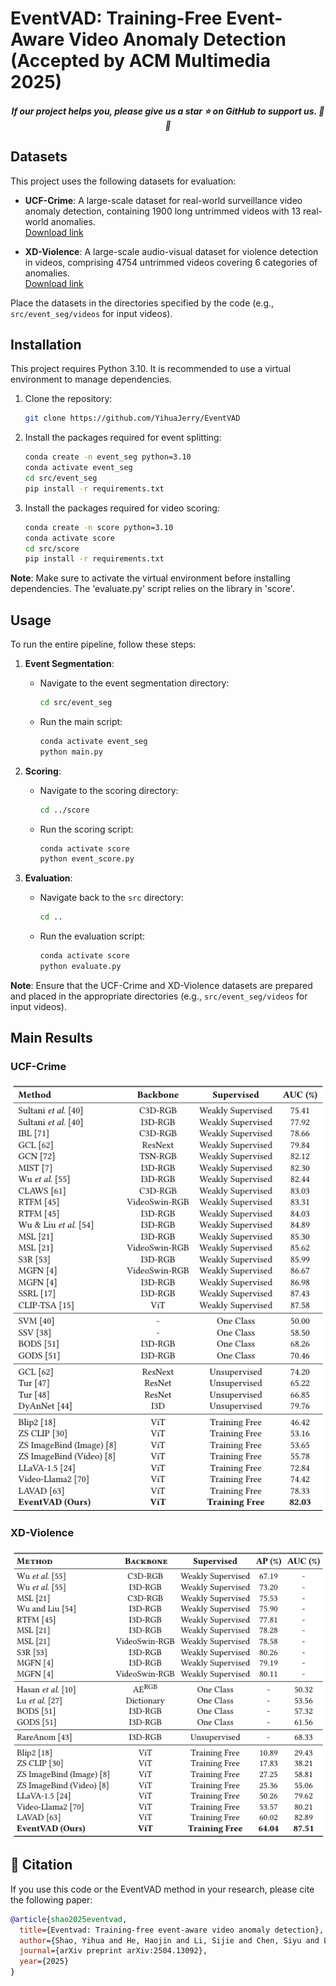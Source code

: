 # EventVAD: Training-Free Event-Aware Video Anomaly Detection (Accepted by ACM Multimedia 2025)

<h5 align="center"> If our project helps you, please give us a star ⭐ on GitHub to support us. 🙏🙏 </h5>

## Datasets

This project uses the following datasets for evaluation:

- **UCF-Crime**: A large-scale dataset for real-world surveillance video anomaly detection, containing 1900 long untrimmed videos with 13 real-world anomalies.  
  [Download link](https://www.crcv.ucf.edu/projects/real-world/)

- **XD-Violence**: A large-scale audio-visual dataset for violence detection in videos, comprising 4754 untrimmed videos covering 6 categories of anomalies.  
  [Download link](https://roc-ng.github.io/XD-Violence/)

Place the datasets in the directories specified by the code (e.g., `src/event_seg/videos` for input videos).

## Installation

This project requires Python 3.10. It is recommended to use a virtual environment to manage dependencies.

1. Clone the repository:
   ```bash
   git clone https://github.com/YihuaJerry/EventVAD
   ```

2. Install the packages required for event splitting:
   ```bash
   conda create -n event_seg python=3.10
   conda activate event_seg
   cd src/event_seg
   pip install -r requirements.txt
   ```

3. Install the packages required for video scoring:
   ```bash
   conda create -n score python=3.10
   conda activate score
   cd src/score
   pip install -r requirements.txt
   ```

**Note**: Make sure to activate the virtual environment before installing dependencies. The 'evaluate.py' script relies on the library in 'score'.

## Usage

To run the entire pipeline, follow these steps:

1. **Event Segmentation**:
   - Navigate to the event segmentation directory:
     ```bash
     cd src/event_seg
     ```
   - Run the main script:
     ```bash
     conda activate event_seg
     python main.py
     ```

2. **Scoring**:
   - Navigate to the scoring directory:
     ```bash
     cd ../score
     ```
   - Run the scoring script:
     ```bash
     conda activate score
     python event_score.py
     ```

3. **Evaluation**:
   - Navigate back to the `src` directory:
     ```bash
     cd ..
     ```
   - Run the evaluation script:
     ```bash
     conda activate score
     python evaluate.py
     ```

**Note**: Ensure that the UCF-Crime and XD-Violence datasets are prepared and placed in the appropriate directories (e.g., `src/event_seg/videos` for input videos).

## Main Results
### UCF-Crime
<p><img src="./assets/performance(1).png" width="800" "/></p>

### XD-Violence
<p><img src="./assets/performance(2).png" width="800" "/></p>

## 📑 Citation

If you use this code or the EventVAD method in your research, please cite the following paper:

```bibtex
@article{shao2025eventvad,
  title={Eventvad: Training-free event-aware video anomaly detection},
  author={Shao, Yihua and He, Haojin and Li, Sijie and Chen, Siyu and Long, Xinwei and Zeng, Fanhu and Fan, Yuxuan and Zhang, Muyang and Yan, Ziyang and Ma, Ao and others},
  journal={arXiv preprint arXiv:2504.13092},
  year={2025}
}
```

